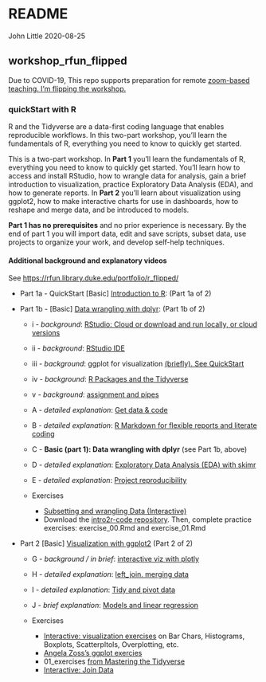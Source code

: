 README
================
John Little
2020-08-25

<!-- README.md is generated from README.Rmd. Please edit that file -->

## workshop\_rfun\_flipped

<!-- badges: start -->

<!-- badges: end -->

Due to COVID-19, This repo supports preparation for remote [zoom-based
teaching. I’m flipping the
workshop.](https://rfun.library.duke.edu/portfolio/r_flipped/)

### quickStart with R

R and the Tidyverse are a data-first coding language that enables
reproducible workflows. In this two-part workshop, you’ll learn the
fundamentals of R, everything you need to know to quickly get started.

This is a two-part workshop. In **Part 1** you’ll learn the fundamentals
of R, everything you need to know to quickly get started. You’ll learn
how to access and install RStudio, how to wrangle data for analysis,
gain a brief introduction to visualization, practice Exploratory Data
Analysis (EDA), and how to generate reports. In **Part 2** you’ll learn
about visualization using ggplot2, how to make interactive charts for
use in dashboards, how to reshape and merge data, and be introduced to
models.

**Part 1 has no prerequisites** and no prior experience is necessary. By
the end of part 1 you will import data, edit and save scripts, subset
data, use projects to organize your work, and develop self-help
techniques.

#### Additional background and explanatory videos

See <https://rfun.library.duke.edu/portfolio/r_flipped/>

  - Part 1a - QuickStart \[Basic\] [Introduction to
    R](https://warpwire.duke.edu/w/pfYDAA/): (Part 1a of 2)

  - Part 1b - \[Basic\] [Data wrangling with
    dplyr](https://warpwire.duke.edu/w/6_YDAA/): (Part 1b of 2)
    
      - i - *background*: [RStudio: Cloud or download and run locally,
        or cloud versions](https://warpwire.duke.edu/w/p_YDAA/)
    
      - ii - *background*: [RStudio
        IDE](https://warpwire.duke.edu/w/wfYDAA/)
    
      - iii - *background*: ggplot for visualization [(briefly). See
        QuickStart](https://warpwire.duke.edu/w/pfYDAA/?start=520&end=598)
    
      - iv - *background*: [R Packages and the
        Tidyverse](https://warpwire.duke.edu/w/z_YDAA/)
    
      - v - *background*: [assignment and
        pipes](https://warpwire.duke.edu/w/4fYDAA/)
    
      - A - *detailed explanation*: [Get data &
        code](https://warpwire.duke.edu/w/s_YDAA/)
    
      - B - *detailed explanation*: [R Markdown for flexible reports and
        literate coding](https://warpwire.duke.edu/w/S_cDAA/)
    
      - C - **Basic (part 1): Data wrangling with dplyr** (see Part 1b,
        above)
    
      - D - *detailed explanation*: [Exploratory Data Analysis (EDA)
        with skimr](https://warpwire.duke.edu/w/jfcDAA/)
    
      - E - *detailed explanation*: [Project
        reproducibility](https://warpwire.duke.edu/w/q_YDAA/)
    
      - Exercises
        
          - [Subsetting and wrangling Data
            (Interactive)](https://rstudio.cloud/learn/primers/2)
          - Download the [intro2r-code
            repository](https://github.com/libjohn/intro2r-code). Then,
            complete practice exercises: exercise\_00.Rmd and
            exercise\_01.Rmd

  - Part 2 \[Basic\] [Visualization with
    ggplot2](https://warpwire.duke.edu/w/6_YDAA/) (Part 2 of 2)
    
      - G - *background / in brief*: [interactive viz with
        plotly](https://warpwire.duke.edu/w/80YEAA/?start=1632&end=1677)
    
      - H - *detailed explanation*: [left\_join. merging
        data](https://warpwire.duke.edu/w/ffcDAA/)
    
      - I - *detailed explanation*: [Tidy and pivot
        data](https://warpwire.duke.edu/w/g_cDAA/)
    
      - J - *brief explanation*: [Models and linear
        regression](https://warpwire.duke.edu/w/pfYDAA/?start=1170&end=1377)
    
      - Exercises
        
          - [Interactive: visualization
            exercises](https://rstudio.cloud/learn/primers/3) on Bar
            Chars, Histograms, Boxplots, Scatterpltols, Overplotting,
            etc.
          - [Angela Zoss’s ggplot
            exercies](https://github.com/data-and-visualization/ggplot2-S20)
          - 01\_exercises [from Mastering the
            Tidyverse](https://github.com/libjohn/workshop_ggplot2)
          - [Interactive: Join
            Data](https://rstudio.cloud/learn/primers/4)
